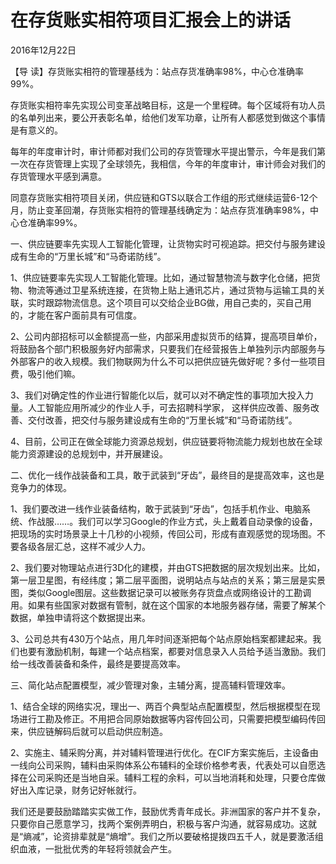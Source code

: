 # 在存货账实相符项目汇报会上的讲话

2016年12月22日

【导 读】存货账实相符的管理基线为：站点存货准确率98%，中心仓准确率99%。

存货账实相符率先实现公司变革战略目标，这是一个里程碑。每个区域将有功人员的名单列出来，要公开表彰名单，给他们发军功章，让所有人都感觉到做这个事情是有意义的。

每年的年度审计时，审计师都对我们公司的存货管理水平提出警示，今年是我们第一次在存货管理上实现了全球领先，我相信，今年的年度审计，审计师会对我们的存货管理水平感到满意。

同意存货账实相符项目关闭，供应链和GTS以联合工作组的形式继续运营6-12个月，防止变革回潮，存货账实相符的管理基线确定为：站点存货准确率98%，中心仓准确率99%。

一、供应链要率先实现人工智能化管理，让货物实时可视追踪。把交付与服务建设成有生命的“万里长城”和“马奇诺防线”。

1、供应链要率先实现人工智能化管理。比如，通过智慧物流与数字化仓储，把货物、物流等通过卫星系统连接，在货物上贴上通讯芯片，通过货物与运输工具的关联，实时跟踪物流信息。这个项目可以交给企业BG做，用自己卖的，买自己用的，才能在客户面前具有可信度。

2、公司内部招标可以金额提高一些，内部采用虚拟货币的结算，提高项目单价，将鼓励各个部门积极服务好内部需求，只要我们在经营报告上单独列示内部服务与外部客户的收入规模。我们物联网为什么不可以把供应链先做好呢？多付一些项目费，吸引他们嘛。

3、我们对确定性的作业进行智能化以后，就可以对不确定性的事项加大投入力量。人工智能应用所减少的作业人手，可去招聘科学家， 这样供应改善、服务改善、交付改善，把交付与服务建设成有生命的“万里长城”和“马奇诺防线”。

4、目前，公司正在做全球能力资源总规划，供应链要将物流能力规划也放在全球能力资源建设的总规划中，并开展建设。

二、优化一线作战装备和工具，敢于武装到“牙齿”，最终目的是提高效率，这也是竞争力的体现。

1、我们要改进一线作业装备结构，敢于武装到“牙齿”，包括手机作业、电脑系统、作战服……。我们可以学习Google的作业方式，头上戴着自动录像的设备，把现场的实时场景录上十几秒的小视频，传回公司，形成有直观感觉的现场图。不要各级各层汇总，这样不减少人力。

2、我们要对物理站点进行3D化的建模，并由GTS把数据的层次规划出来。比如，第一层卫星图，有经纬度；第二层平面图，说明站点与站点的关系；第三层是实景图，类似Google图层。这些数据记录可以被账务存货盘点或网络设计的工勘调用。如果有些国家对数据有管制，就在这个国家的本地服务器存储，需要了解某个数据，单独申请将这个数据提出来。

3、公司总共有430万个站点，用几年时间逐渐把每个站点原始档案都建起来。我们也要有激励机制，每建一个站点档案，都要对信息录入人员给予适当激励。我们给一线改善装备和条件，最终是要提高效率。

三、简化站点配置模型，减少管理对象，主辅分离，提高辅料管理效率。

1、结合全球的网络实况，理出一、两百个典型站点配置模型，然后根据模型在现场进行工勘及修正。不用把合同原始数据等内容传回公司，只需要把模型编码传回来，供应链解码后就可以启动供应制造。

2、实施主、辅采购分离，并对辅料管理进行优化。在CIF方案实施后，主设备由一线向公司采购，辅料由采购体系公布辅料的全球价格参考表，代表处可以自愿选择在公司采购还是当地自采。辅料工程的余料，可以当地消耗和处理，只要仓库做好出入库记录，财务记好帐就行。

我们还是要鼓励踏踏实实做工作，鼓励优秀青年成长。非洲国家的客户并不复杂，只要你自己愿意学习，找两个案例弄明白，积极与客户沟通，就容易成功。这就是“熵减”，论资排辈就是“熵增”。我们之所以要破格提拨四五千人，就是要激活组织血液，一批批优秀的年轻将领就会产生。

